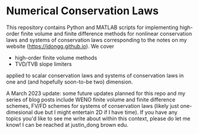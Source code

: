 # Numerical Conservation Laws

This repository contains Python and MATLAB scripts for implementing high-order finite volume and finite difference methods for nonlinear conservation laws and systems of conservation laws corresponding to the notes on my website (https://jdongg.github.io). We cover
* high-order finite volume methods
* TVD/TVB slope limiters

applied to scalar conservation laws and systems of conservation laws in one and (and hopefully soon-to-be two) dimension. 

A March 2023 update: some future updates planned for this repo and my series of blog posts include WENO finite volume and finite difference schemes, FV/FD schemes for systems of conservation laws (likely just one-dimesional due but I might entertain 2D if I have time). If you have any topics you'd like to see me write about within this context, please do let me know! I can be reached at justin_dong <at> brown <dot> edu.
